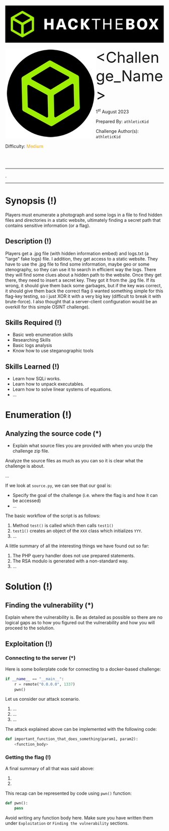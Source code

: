 ![img](assets/banner.png)

<img src='assets/htb.png' style='zoom: 80%;' align=left /> <font size='10'><Challenge_Name></font>

1<sup>st</sup> August 2023

Prepared By: `athleticKid`

Challenge Author(s): `athleticKid`

Difficulty: <font color='orange'>Medium</font>

<br><br>

***





.
***

# Synopsis (!)

Players must enumerate a photograph and some logs in a file to find hidden files and directories in a static website, ultimately finding a secret path that contains sensitive information (or a flag).

## Description (!)

Players get a .jpg file (with hidden information embed) and logs.txt (a "large" fake logs) file. I addition, they get access to a static website. They have to use the .jpg file to find some information, maybe geo or some stenography, so they can use it to search in efficient way the logs. There they will find some clues about a hidden path to the website. Once they get there, they need to insert a secret key. They got it from the .jpg file. If its wrong, it should give them back some garbages, but if the key was correct, it should give them back the correct flag (i wanted something simple for this flag-key testing, so i just XOR it with a very big key (difficult to break it with brute-force). I also thought that a server-client configuration would be an overkill for this simple OSINT challenge).

## Skills Required (!)

- Basic web enumeration skills
- Researching Skills
- Basic logs analysis
- Know how to use steganographic tools

## Skills Learned (!)

- Learn how SQLi works.
- Learn how to unpack executables.
- Learn how to solve linear systems of equations.
- ...

# Enumeration (!)

## Analyzing the source code (*)

- Explain what source files you are provided with when you unzip the challenge zip file.

Analyze the source files as much as you can so it is clear what the challenge is about.

...

If we look at `source.py`, we can see that our goal is:

- Specify the goal of the challenge (i.e. where the flag is and how it can be accessed)
- ...

The basic workflow of the script is as follows:

1. Method `test()` is called which then calls `test1()`
2. `test1()` creates an object of the `XXX` class which initializes `YYY`.
3. ...

A little summary of all the interesting things we have found out so far:

1. The PHP query handler does not use prepared statements.
2. The RSA modulo is generated with a non-standard way.
3. ...

# Solution (!)

## Finding the vulnerability (*)

Explain where the vulnerability is. Be as detailed as possible so there are no logical gaps as to how you figured out the vulnerability and how you will proceed to the solution.

## Exploitation (!)

### Connecting to the server (*)

Here is some boilerplate code for connecting to a docker-based challenge:

```python
if __name__ == "__main__":
    r = remote("0.0.0.0", 1337)
    pwn()
```

Let us consider our attack scenario.

1. ...
2. ...
3. ...

The attack explained above can be implemented with the following code:

```python
def important_function_that_does_something(param1, param2):
    <function_body>
```

### Getting the flag (!)

A final summary of all that was said above:

1.
2.

This recap can be represented by code using `pwn()` function:

```python
def pwn():
    pass
```

Avoid writing any function body here. Make sure you have written them under `Exploitation` or `Finding the vulnerability` sections.
